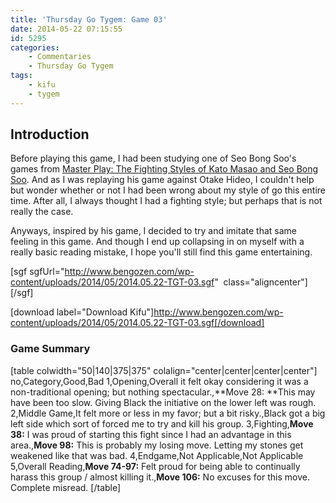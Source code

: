 ```yaml
---
title: 'Thursday Go Tygem: Game 03'
date: 2014-05-22 07:15:55
id: 5295
categories:
	- Commentaries
	- Thursday Go Tygem
tags:
	- kifu
	- tygem
---
```


## Introduction

Before playing this game, I had been studying one of Seo Bong Soo's games from [Master Play: The Fighting Styles of Kato Masao and Seo Bong Soo](http://www.bengozen.com/book-review-fighting-styles-kato-masao-seo-bong-soo/ "Book Review: The Fighting Styles of Kato Masao and Seo Bong Soo"). And as I was replaying his game against Otake Hideo, I couldn't help but wonder whether or not I had been wrong about my style of go this entire time. After all, I always thought I had a fighting style; but perhaps that is not really the case.

Anyways, inspired by his game, I decided to try and imitate that same feeling in this game. And though I end up collapsing in on myself with a really basic reading mistake, I hope you'll still find this game entertaining.

[sgf sgfUrl="http://www.bengozen.com/wp-content/uploads/2014/05/2014.05.22-TGT-03.sgf"  class="aligncenter"][/sgf]

[download label="Download Kifu"]http://www.bengozen.com/wp-content/uploads/2014/05/2014.05.22-TGT-03.sgf[/download]

### Game Summary

[table colwidth="50|140|375|375" colalign="center|center|center|center"]
no,Category,Good,Bad
1,Opening,Overall it felt okay considering it was a non-traditional opening; but nothing spectacular.,**Move 28: **This may have been too slow. Giving Black the initiative on the lower left was rough.
2,Middle Game,It felt more or less in my favor; but a bit risky.,Black got a big left side which sort of forced me to try and kill his group.
3,Fighting,**Move 38:** I was proud of starting this fight since I had an advantage in this area.,**Move 98:** This is probably my losing move. Letting my stones get weakened like that was bad.
4,Endgame,Not Applicable,Not Applicable
5,Overall Reading,**Move 74-97:** Felt proud for being able to continually harass this group / almost killing it.,**Move 106:** No excuses for this move. Complete misread.
[/table]